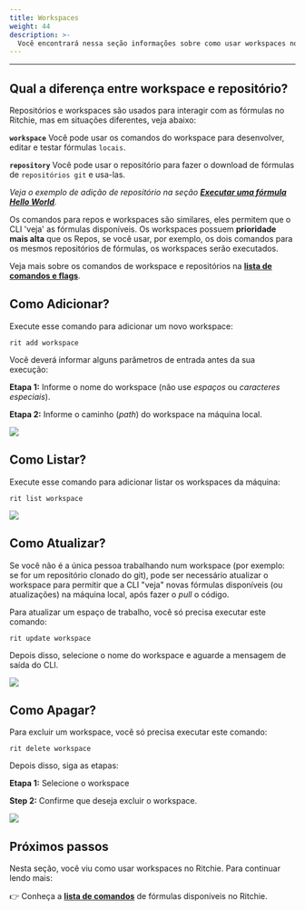 ```yaml
---
title: Workspaces
weight: 44
description: >-
  Você encontrará nessa seção informações sobre como usar workspaces no Ritchie.
---
```


---

## Qual a diferença entre workspace e repositório?

Repositórios e workspaces são usados para interagir com as fórmulas no Ritchie, mas em situações diferentes, veja abaixo:

**`workspace`** Você pode usar os comandos do workspace para desenvolver, editar e testar fórmulas `locais`.

**`repository`** Você pode usar o repositório para fazer o download de fórmulas de `repositórios git` e usa-las.

*Veja o exemplo de adição de repositório na seção [**Executar uma fórmula Hello World**](/docs-ritchie/pt-br/fórmulas/executar-uma-fórmula-hello-world/).*

Os comandos para repos e workspaces são similares, eles permitem que o CLI 'veja' as fórmulas disponíveis. Os workspaces possuem **prioridade mais alta** que os Repos, se você usar, por exemplo, os dois comandos para os mesmos repositórios de fórmulas, os workspaces serão executados.

Veja mais sobre os comandos de workspace e repositórios na [**lista de comandos e flags**](/docs-ritchie/pt-br/referência/lista-de-comandos-e-flags/).

## Como Adicionar?

Execute esse comando para adicionar um novo workspace:

```text
rit add workspace
```

Você deverá informar alguns parâmetros de entrada antes da sua execução:

**Etapa 1:** Informe o nome do workspace (não use *espaços* ou *caracteres especiais*).

**Etapa 2:** Informe o caminho (*path*) do workspace na máquina local.

![](/shared/add-workspace.gif)

## Como Listar?

Execute esse comando para adicionar listar os workspaces da máquina:

```text
rit list workspace
```

![](/shared/list-workspace.gif)

## Como Atualizar?

Se você não é a única pessoa trabalhando num workspace (por exemplo: se for um repositório clonado do git), pode ser necessário atualizar o workspace para permitir que a CLI "veja" novas fórmulas disponíveis (ou atualizações) na máquina local, após fazer o *pull* o código.

Para atualizar um espaço de trabalho, você só precisa executar este comando:

```text
rit update workspace
```

Depois disso, selecione o nome do workspace e aguarde a mensagem de saída do CLI.

![](/shared/update-workspace.gif)

## Como Apagar?

Para excluir um workspace, você só precisa executar este comando:

```text
rit delete workspace
```

Depois disso, siga as etapas:

**Etapa 1:** Selecione o workspace

**Step 2:** Confirme que deseja excluir o workspace.

![](/shared/delete-workspace.gif)

## Próximos passos

Nesta seção, você viu como usar workspaces no Ritchie. Para continuar lendo mais:

👉 Conheça a [**lista de comandos**](/docs-ritchie/pt-br/referência/lista-de-comandos-e-flags/) de fórmulas disponíveis no Ritchie.
